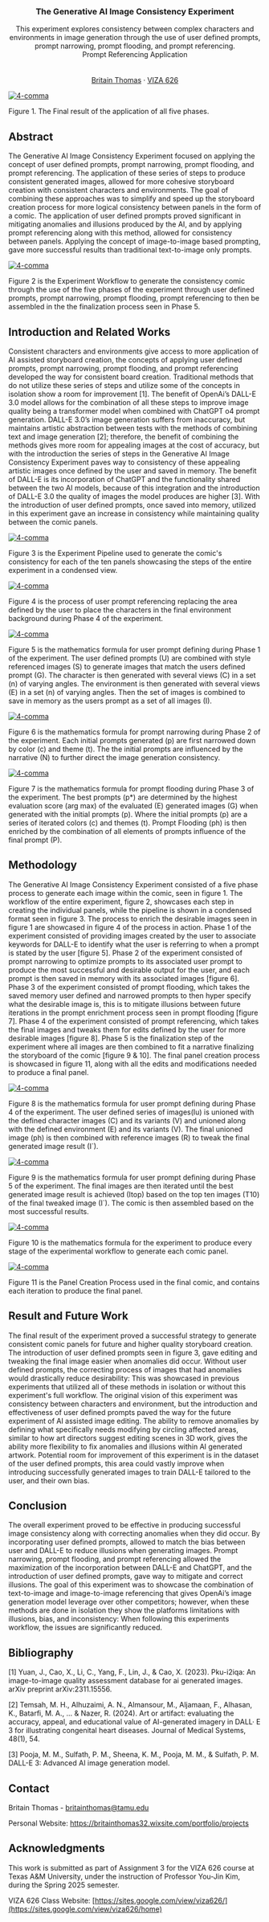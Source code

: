 <!-- Improved compatibility of back to top link: See: https://github.com/othneildrew/Best-README-Template/pull/73 -->
<a id="readme-top"></a>

<!-- PROJECT SHIELDS -->
<!--
*** I'm using markdown "reference style" links for readability.
*** Reference links are enclosed in brackets [ ] instead of parentheses ( ).
*** See the bottom of this document for the declaration of the reference variables
*** for contributors-url, forks-url, etc. This is an optional, concise syntax you may use.
*** https://www.markdownguide.org/basic-syntax/#reference-style-links
-->




<!-- PROJECT LOGO -->
<br />
<div align="center">
  </a>

  <h3 align="center">The Generative AI Image Consistency Experiment</h3>

  <p align="center">
    This experiment explores consistency between complex characters and environments in image generation through the use of user defined prompts, prompt narrowing, prompt flooding, and prompt referencing.
    <br />
    Prompt Referencing Application
    <br />
    <br />
    <br />
    <a href="https://britainthomas32.wixsite.com/portfolio/projects">Britain Thomas</a>
    &middot;
    <a href="https://sites.google.com/view/viza626/home">VIZA 626</a>
  </p>
</div>

[![4-comma][images-fig1]](https://example.com)

Figure 1. The Final result of the application of all five phases.

<!-- Abstract -->
## Abstract

The Generative AI Image Consistency Experiment focused on applying the concept of user defined prompts, prompt narrowing, prompt flooding, and prompt referencing. The application of these series of steps to produce consistent generated images, allowed for more cohesive storyboard creation with consistent characters and environments. The goal of combining these approaches was to simplify and speed up the storyboard creation process for more logical consistency between panels in the form of a comic. The application of user defined prompts proved significant in mitigating anomalies and illusions produced by the AI, and by applying prompt referencing along with this method, allowed for consistency between panels. Applying the concept of image-to-image based prompting, gave more successful results than traditional text-to-image only prompts.


[![4-comma][images-fig2]](https://example.com)

Figure 2 is the Experiment Workflow to generate the consistency comic through the use of the five phases of the experiment through user defined prompts, prompt narrowing, prompt flooding, prompt referencing to then be assembled in the the finalization process seen in Phase 5.


<!-- Introduction and Related Works -->
## Introduction and Related Works

Consistent characters and environments give access to more application of AI assisted storyboard creation, the concepts of applying user defined prompts, prompt narrowing, prompt flooding, and prompt referencing developed the way for consistent board creation. Traditional methods that do not utilize these series of steps and utilize some of the concepts in isolation show a room for improvement [1]. The benefit of OpenAi’s DALL-E 3.0 model allows for the combination of all these steps to improve image quality being a transformer model when combined with ChatGPT o4 prompt generation. DALL-E 3.0’s image generation suffers from inaccuracy, but maintains artistic abstraction between tests with the methods of combining text and image generation [2]; therefore, the benefit of combining the methods gives more room for appealing images at the cost of accuracy, but with the introduction the series of steps in the Generative AI Image Consistency Experiment paves way to consistency of these appealing artistic images once defined by the user and saved in memory. The benefit of DALL-E is its incorporation of ChatGPT and the functionality shared between the two AI models, because of this integration and the introduction of DALL-E 3.0 the quality of images the model produces are higher [3]. With the introduction of user defined prompts, once saved into memory, utilized in this experiment gave an increase in consistency while maintaining quality between the comic panels.


[![4-comma][images-fig3]](https://example.com)

Figure 3 is the Experiment Pipeline used to generate the comic's consistency for each of the ten panels showcasing the steps of the entire experiment in a condensed view.


[![4-comma][images-fig4]](https://example.com)

Figure 4 is the process of user prompt referencing replacing the area defined by the user to place the characters in the final environment background during Phase 4 of the experiment.


[![4-comma][images-fig5]](https://example.com)

Figure 5 is the mathematics formula for user prompt defining during Phase 1 of the experiment. The user defined prompts (U) are combined with style referenced images (S) to generate images that match the users defined prompt (G). The character is then generated with several views (C) in a set (n) of varying angles. The environment is then generated with several views (E) in a set (n) of varying angles. Then the set of images is combined to save in memory as the users prompt as a set of all images (I).


[![4-comma][images-fig6]](https://example.com)

Figure 6 is the mathematics formula for prompt narrowing during Phase 2 of the experiment. Each initial prompts generated (p) are first narrowed down by color (c) and theme (t). The the initial prompts are influenced by the narrative (N) to further direct the image generation consistency.


[![4-comma][images-fig7]](https://example.com)

Figure 7 is the mathematics formula for prompt flooding during Phase 3 of the experiment. The best prompts (p*) are determined by the highest evaluation score (arg max) of the evaluated (E) generated images (G) when generated with the initial prompts (p). Where the initial prompts (p) are a series of iterated colors (c) and themes (t). Prompt Flooding (ph) is then enriched by the combination of all elements of prompts influence of the final prompt (P).


## Methodology

The Generative AI Image Consistency Experiment consisted of a five phase process to generate each image within the comic, seen in figure 1. The workflow of the entire experiment, figure 2, showcases each step in creating the individual panels, while the pipeline is shown in a condensed format seen in figure 3. The process to enrich the desirable images seen in figure 1 are showcased in figure 4 of the process in action. Phase 1 of the experiment consisted of providing images created by the user to associate keywords for DALL-E to identify what the user is referring to when a prompt is stated by the user [figure 5]. Phase 2 of the experiment consisted of prompt narrowing to optimize prompts to its associated user prompt to produce the most successful and desirable output for the user, and each prompt is then saved in memory with its associated images [figure 6]. Phase 3 of the experiment consisted of prompt flooding, which takes the saved memory user defined and narrowed prompts to then hyper specify what the desirable image is, this is to mitigate illusions between future iterations in the prompt enrichment process seen in prompt flooding [figure 7]. Phase 4 of the experiment consisted of prompt referencing, which takes the final images and tweaks them for edits defined by the user for more desirable images [figure 8]. Phase 5 is the finalization step of the experiment where all images are then combined to fit a narrative finalizing the storyboard of the comic [figure 9 & 10]. The final panel creation process is showcased in figure 11, along with all the edits and modifications needed to produce a final panel.


[![4-comma][images-fig8]](https://example.com)

Figure 8 is the mathematics formula for user prompt defining during Phase 4 of the experiment. The user defined series of images(Iu) is unioned with the defined character images (C) and its variants (V) and unioned along with the defined environment (E) and its variants (V). The final unioned image (ph) is then combined with reference images (R) to tweak the final generated image result (I`).


[![4-comma][images-fig9]](https://example.com)

Figure 9 is the mathematics formula for user prompt defining during Phase 5 of the experiment. The final images are then iterated until the best generated image result is achieved (Itop) based on the top ten images (T10) of the final tweaked image (I`). The comic is then assembled based on the most successful results.


[![4-comma][images-fig10]](https://example.com)

Figure 10 is the mathematics formula for the experiment to produce every stage of the experimental workflow to generate each comic panel.


[![4-comma][images-fig11]](https://example.com)

Figure 11 is the Panel Creation Process used in the final comic, and contains each iteration to produce the final panel.




## Result and Future Work

The final result of the experiment proved a successful strategy to generate consistent comic panels for future and higher quality storyboard creation. The introduction of user defined prompts seen in figure 3, gave editing and tweaking the final image easier when anomalies did occur. Without user defined prompts, the correcting process of images that had anomalies would drastically reduce desirability: This was showcased in previous experiments that utilized all of these methods in isolation or without this experiment's full workflow. The original vision of this experiment was consistency between characters and environment, but the introduction and effectiveness of user defined prompts paved the way for the future experiment of AI assisted image editing. The ability to remove anomalies by defining what specifically needs modifying by circling affected areas, similar to how art directors suggest editing scenes in 3D work, gives the ability more flexibility to fix anomalies and illusions within AI generated artwork. Potential room for improvement of this experiment is in the dataset of the user defined prompts, this area could vastly improve when introducing successfully generated images to train DALL-E tailored to the user, and their own bias. 



## Conclusion
The overall experiment proved to be effective in producing successful image consistency along with correcting anomalies when they did occur. By incorporating user defined prompts, allowed to match the bias between user and DALL-E to reduce illusions when generating images. Prompt narrowing, prompt flooding, and prompt referencing allowed the maximization of the incorporation between DALL-E and ChatGPT, and the introduction of user defined prompts, gave way to mitigate and correct illusions. The goal of this experiment was to showcase the combination of text-to-image and image-to-image referencing that gives OpenAi’s image generation model leverage over other competitors; however, when these methods are done in isolation they show the platforms limitations with illusions, bias, and inconsistency: When following this experiments workflow, the issues are significantly reduced.



<!-- Bibliography -->
## Bibliography 
[1] Yuan, J., Cao, X., Li, C., Yang, F., Lin, J., & Cao, X. (2023). Pku-i2iqa: An image-to-image quality assessment 
database for ai generated images. arXiv preprint arXiv:2311.15556.

[2] Temsah, M. H., Alhuzaimi, A. N., Almansour, M., Aljamaan, F., Alhasan, K., Batarfi, M. A., ... & Nazer, R. (2024). 
Art or artifact: evaluating the accuracy, appeal, and educational value of AI-generated imagery in DALL· E 3 for 
illustrating congenital heart diseases. Journal of Medical Systems, 48(1), 54.

[3] Pooja, M. M., Sulfath, P. M., Sheena, K. M., Pooja, M. M., & Sulfath, P. M. DALL-E 3: Advanced AI image generation 
model.



<!-- CONTACT -->
## Contact

Britain Thomas - britainthomas@tamu.edu

Personal Website: https://britainthomas32.wixsite.com/portfolio/projects




<!-- ACKNOWLEDGMENTS -->
## Acknowledgments

This work is submitted as part of Assignment 3 for the VIZA 626 course at Texas A&M University, under the instruction of Professor You-Jin Kim, during the Spring 2025 semester.

VIZA 626 Class Website: [https://sites.google.com/view/viza626/](https://sites.google.com/view/viza626/home)

<!-- MARKDOWN LINKS & IMAGES -->
<!-- https://www.markdownguide.org/basic-syntax/#reference-style-links -->
[contributors-shield]: https://img.shields.io/github/contributors/othneildrew/Best-README-Template.svg?style=for-the-badge
[contributors-url]: https://github.com/othneildrew/Best-README-Template/graphs/contributors
[forks-shield]: https://img.shields.io/github/forks/othneildrew/Best-README-Template.svg?style=for-the-badge
[forks-url]: https://github.com/othneildrew/Best-README-Template/network/members
[stars-shield]: https://img.shields.io/github/stars/othneildrew/Best-README-Template.svg?style=for-the-badge
[stars-url]: https://github.com/othneildrew/Best-README-Template/stargazers
[issues-shield]: https://img.shields.io/github/issues/othneildrew/Best-README-Template.svg?style=for-the-badge
[issues-url]: https://github.com/othneildrew/Best-README-Template/issues
[license-shield]: https://img.shields.io/github/license/othneildrew/Best-README-Template.svg?style=for-the-badge
[license-url]: https://github.com/othneildrew/Best-README-Template/blob/master/LICENSE.txt
[linkedin-shield]: https://img.shields.io/badge/-LinkedIn-black.svg?style=for-the-badge&logo=linkedin&colorB=555
[linkedin-url]: https://linkedin.com/in/othneildrew
[product-screenshot]: images/screenshot.png
[images-fig1]: images/fig1.png
[images-fig2]: images/fig2.png
[images-fig3]: images/fig3.png
[images-fig4]: images/fig4.png
[images-fig5]: images/fig5.png
[images-fig6]: images/fig6.png
[images-fig7]: images/fig7.png
[images-fig8]: images/fig8.png
[images-fig9]: images/fig9.png
[images-fig10]: images/fig10.png
[images-fig11]: images/fig11.png
[Next.js]: https://img.shields.io/badge/next.js-000000?style=for-the-badge&logo=nextdotjs&logoColor=white
[Next-url]: https://nextjs.org/
[React.js]: https://img.shields.io/badge/React-20232A?style=for-the-badge&logo=react&logoColor=61DAFB
[React-url]: https://reactjs.org/
[Vue.js]: https://img.shields.io/badge/Vue.js-35495E?style=for-the-badge&logo=vuedotjs&logoColor=4FC08D
[Vue-url]: https://vuejs.org/
[Angular.io]: https://img.shields.io/badge/Angular-DD0031?style=for-the-badge&logo=angular&logoColor=white
[Angular-url]: https://angular.io/
[Svelte.dev]: https://img.shields.io/badge/Svelte-4A4A55?style=for-the-badge&logo=svelte&logoColor=FF3E00
[Svelte-url]: https://svelte.dev/
[Laravel.com]: https://img.shields.io/badge/Laravel-FF2D20?style=for-the-badge&logo=laravel&logoColor=white
[Laravel-url]: https://laravel.com
[Bootstrap.com]: https://img.shields.io/badge/Bootstrap-563D7C?style=for-the-badge&logo=bootstrap&logoColor=white
[Bootstrap-url]: https://getbootstrap.com
[JQuery.com]: https://img.shields.io/badge/jQuery-0769AD?style=for-the-badge&logo=jquery&logoColor=white
[JQuery-url]: https://jquery.com 
